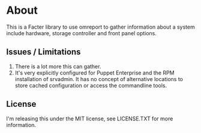About
=====

This is a Facter library to use omreport to gather information about a system include hardware, storage controller and front panel options.

Issues / Limitations
--------------------

1. There is a lot more this can gather.
2. It's very explicitly configured for Puppet Enterprise and the RPM installation of srvadmin.  It has no concept of alternative locations to store cached configuration or access the commandline tools.

License
-------

I'm releasing this under the MIT license, see LICENSE.TXT for more information.
